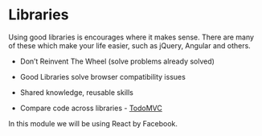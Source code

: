 # Libraries

Using good libraries is encourages where it makes sense. There are many of these which make your life easier, such as jQuery, Angular and others.

- Don’t Reinvent The Wheel (solve problems already solved)
- Good Libraries solve browser compatibility issues
- Shared knowledge, reusable skills


- Compare code across libraries - [TodoMVC](http://todomvc.com/)

In this module we will be using React by Facebook.
